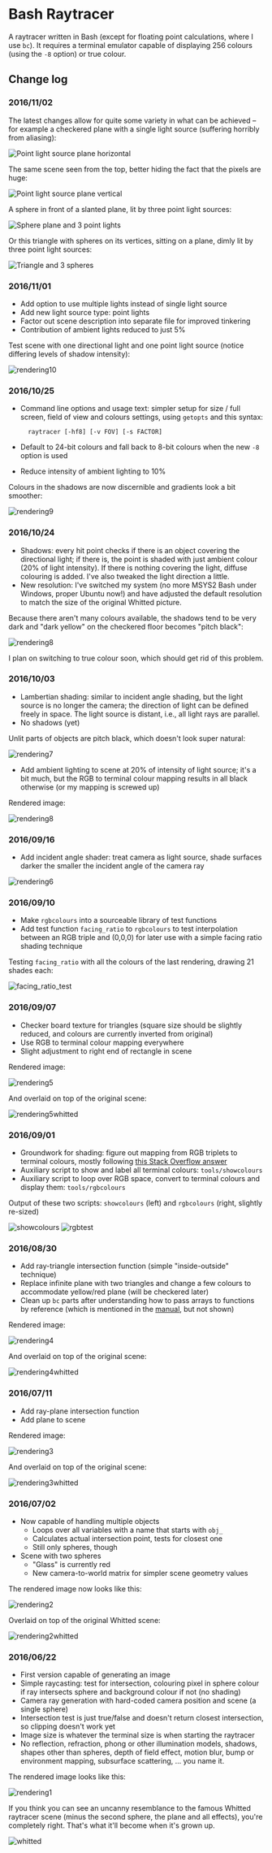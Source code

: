 # Bash Raytracer

A raytracer written in Bash (except for floating point calculations, where I use `bc`). It requires a terminal emulator capable of displaying 256 colours (using the `-8` option) or true colour.

## Change log

### 2016/11/02

The latest changes allow for quite some variety in what can be achieved &ndash; for example a checkered plane with a single light source (suffering horribly from aliasing):

![Point light source plane horizontal](https://raw.githubusercontent.com/bewuethr/bash-raytracer/master/images/result20161102a.png)

The same scene seen from the top, better hiding the fact that the pixels are huge:

![Point light source plane vertical](https://raw.githubusercontent.com/bewuethr/bash-raytracer/master/images/result20161102b.png)

A sphere in front of a slanted plane, lit by three point light sources:

![Sphere plane and 3 point lights](https://raw.githubusercontent.com/bewuethr/bash-raytracer/master/images/result20161102c.png)

Or this triangle with spheres on its vertices, sitting on a plane, dimly lit by three point light sources:

![Triangle and 3 spheres](https://raw.githubusercontent.com/bewuethr/bash-raytracer/master/images/result20161102d.png)

### 2016/11/01

* Add option to use multiple lights instead of single light source
* Add new light source type: point lights
* Factor out scene description into separate file for improved tinkering
* Contribution of ambient lights reduced to just 5%

Test scene with one directional light and one point light source (notice differing levels of shadow intensity):

![rendering10](https://raw.githubusercontent.com/bewuethr/bash-raytracer/master/images/result20161101.png)

### 2016/10/25

* Command line options and usage text: simpler setup for size / full screen, field of view and colours settings, using `getopts` and this syntax:

        raytracer [-hf8] [-v FOV] [-s FACTOR]

* Default to 24-bit colours and fall back to 8-bit colours when the new `-8` option is used
* Reduce intensity of ambient lighting to 10%

Colours in the shadows are now discernible and gradients look a bit smoother:

![rendering9](https://raw.githubusercontent.com/bewuethr/bash-raytracer/master/images/result20161025.png)

### 2016/10/24

* Shadows: every hit point checks if there is an object covering the directional light; if there is, the point is shaded with just ambient colour (20% of light intensity). If there is nothing covering the light, diffuse colouring is added. I've also tweaked the light direction a little.
* New resolution: I've switched my system (no more MSYS2 Bash under Windows, proper Ubuntu now!) and have adjusted the default resolution to match the size of the original Whitted picture.

Because there aren't many colours available, the shadows tend to be very dark and "dark yellow" on the checkered floor becomes "pitch black":

![rendering8](https://raw.githubusercontent.com/bewuethr/bash-raytracer/master/images/result20161024.png)

I plan on switching to true colour soon, which should get rid of this problem.

### 2016/10/03

* Lambertian shading: similar to incident angle shading, but the light source is no longer the camera; the direction of light can be defined freely in space. The light source is distant, i.e., all light rays are parallel.
* No shadows (yet)

Unlit parts of objects are pitch black, which doesn't look super natural:

![rendering7](https://raw.githubusercontent.com/bewuethr/bash-raytracer/master/images/result20161003.png)

* Add ambient lighting to scene at 20% of intensity of light source; it's a bit much, but the RGB to terminal colour mapping results in all black otherwise (or my mapping is screwed up)

Rendered image:

![rendering8](https://raw.githubusercontent.com/bewuethr/bash-raytracer/master/images/result20161003a.png)


### 2016/09/16

* Add incident angle shader: treat camera as light source, shade surfaces darker the smaller the incident angle of the camera ray

![rendering6](https://raw.githubusercontent.com/bewuethr/bash-raytracer/master/images/result20160916.png)

### 2016/09/10

* Make `rgbcolours` into a sourceable library of test functions
* Add test function `facing_ratio` to `rgbcolours` to test interpolation between an RGB triple and (0,0,0) for later use with a simple facing ratio shading technique

Testing `facing_ratio` with all the colours of the last rendering, drawing 21 shades each:

![facing_ratio_test](https://raw.githubusercontent.com/bewuethr/bash-raytracer/master/images/facing_ratio_test.png)

### 2016/09/07

* Checker board texture for triangles (square size should be slightly reduced, and colours are currently inverted from original)
* Use RGB to terminal colour mapping everywhere
* Slight adjustment to right end of rectangle in scene

Rendered image:

![rendering5](https://raw.githubusercontent.com/bewuethr/bash-raytracer/master/images/result20160907.png)

And overlaid on top of the original scene:

![rendering5whitted](https://raw.githubusercontent.com/bewuethr/bash-raytracer/master/images/result20160907_overlay.png)

### 2016/09/01

* Groundwork for shading: figure out mapping from RGB triplets to terminal colours, mostly following [this Stack Overflow answer](http://stackoverflow.com/questions/27159322/rgb-values-of-the-colors-in-the-ansi-extended-colors-index-17-255)
* Auxiliary script to show and label all terminal colours: `tools/showcolours`
* Auxiliary script to loop over RGB space, convert to terminal colours and display them: `tools/rgbcolours`

Output of these two scripts: `showcolours` (left) and `rgbcolours` (right, slightly re-sized)

![showcolours](https://raw.githubusercontent.com/bewuethr/bash-raytracer/master/images/showcolours.png)
![rgbtest](https://raw.githubusercontent.com/bewuethr/bash-raytracer/master/images/rgbtest.png)

### 2016/08/30

* Add ray-triangle intersection function (simple "inside-outside" technique)
* Replace infinite plane with two triangles and change a few colours to accommodate yellow/red plane (will be checkered later)
* Clean up `bc` parts after understanding how to pass arrays to functions by reference (which is mentioned in the [manual](https://www.gnu.org/software/bc/manual/html_mono/bc.html#SEC17), but not shown)

Rendered image:

![rendering4](https://raw.githubusercontent.com/bewuethr/bash-raytracer/master/images/result20160830.png)

And overlaid on top of the original scene:

![rendering4whitted](https://raw.githubusercontent.com/bewuethr/bash-raytracer/master/images/result20160830_overlay.png)

### 2016/07/11

* Add ray-plane intersection function
* Add plane to scene

Rendered image:

![rendering3](https://raw.githubusercontent.com/bewuethr/bash-raytracer/master/images/result20160711.png)

And overlaid on top of the original scene:

![rendering3whitted](https://raw.githubusercontent.com/bewuethr/bash-raytracer/master/images/result20160711_overlay.png)

### 2016/07/02

* Now capable of handling multiple objects
    * Loops over all variables with a name that starts with `obj_`
    * Calculates actual intersection point, tests for closest one
    * Still only spheres, though
* Scene with two spheres
    * "Glass" is currently red
    * New camera-to-world matrix for simpler scene geometry values

The rendered image now looks like this:

![rendering2](https://raw.githubusercontent.com/bewuethr/bash-raytracer/master/images/result20160702.png)

Overlaid on top of the original Whitted scene:

![rendering2whitted](https://raw.githubusercontent.com/bewuethr/bash-raytracer/master/images/result20160702_overlay.png)

### 2016/06/22

* First version capable of generating an image
* Simple raycasting: test for intersection, colouring pixel in sphere colour if ray intersects sphere and background colour if not (no shading)
* Camera ray generation with hard-coded camera position and scene (a single sphere)
* Intersection test is just true/false and doesn't return closest intersection, so clipping doesn't work yet
* Image size is whatever the terminal size is when starting the raytracer
* No reflection, refraction, phong or other illumination models, shadows, shapes other than spheres, depth of field effect, motion blur, bump or environment mapping, subsurface scattering, ... you name it.

The rendered image looks like this:

![rendering1](https://raw.githubusercontent.com/bewuethr/bash-raytracer/master/images/result20160622.png)

If you think you can see an uncanny resemblance to the famous Whitted raytracer scene (minus the second sphere, the plane and all effects), you're completely right. That's what it'll become when it's grown up.

![whitted](https://raw.githubusercontent.com/bewuethr/bash-raytracer/master/images/whitted.jpg)
